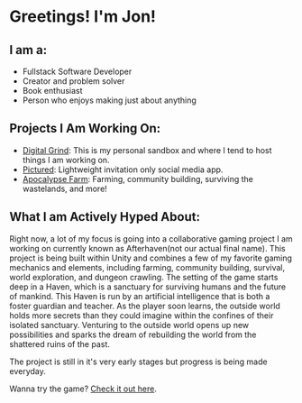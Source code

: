 # Greetings! I'm Jon!
## I am a:
- Fullstack Software Developer
- Creator and problem solver
- Book enthusiast
- Person who enjoys making just about anything
## Projects I Am Working On:
- [Digital Grind](https://digitalgrind.org): This is my personal sandbox and where I tend to host things I am working on.
- [Pictured](https://github.com/halfpeeled/pictured): Lightweight invitation only social media app.
- [Apocalypse Farm](https://github.com/ekstromm/CapstoneGame): Farming, community building, surviving the wastelands, and more!
## What I am Actively Hyped About:
Right now, a lot of my focus is going into a collaborative gaming project I am working on currently known as Afterhaven(not our actual final name). This project is being built within Unity and combines a few of my favorite gaming mechanics and elements, including farming, community building, survival, world exploration, and dungeon crawling. The setting of the game starts deep in a Haven, which is a sanctuary for surviving humans and the future of mankind. This Haven is run by an artificial intelligence that is both a foster guardian and teacher. As the player soon learns, the outside world holds more secrets than they could imagine within the confines of their isolated sanctuary. Venturing to the outside world opens up new possibilities and sparks the dream of rebuilding the world from the shattered ruins of the past.

The project is still in it's very early stages but progress is being made everyday. 

Wanna try the game? [Check it out here](https://matthew-ekstrom.itch.io/capstone-game-alpha-cowan-ekstrom-metcalf-plumbo).
